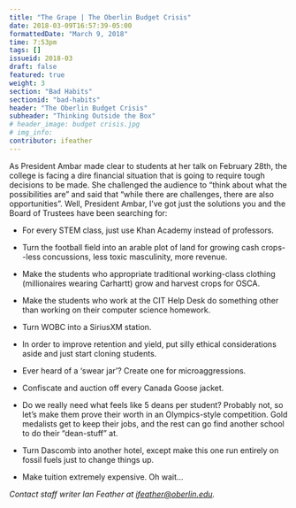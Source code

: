```yaml
---
title: "The Grape | The Oberlin Budget Crisis"
date: 2018-03-09T16:57:39-05:00
formattedDate: "March 9, 2018"
time: 7:53pm
tags: []
issueid: 2018-03
draft: false
featured: true
weight: 3
section: "Bad Habits"
sectionid: "bad-habits"
header: "The Oberlin Budget Crisis"
subheader: "Thinking Outside the Box"
# header_image: budget crisis.jpg
# img_info:
contributor: ifeather
---
```


As President Ambar made clear to students at her talk on February 28th, the college is facing a dire financial situation that is going to require tough decisions to be made. She challenged the audience to “think about what the possibilities are” and said that “while there are challenges, there are also opportunities”. Well, President Ambar, I’ve got just the solutions you and the Board of Trustees have been searching for:  

- For every STEM class, just use Khan Academy instead of professors. 

- Turn the football field into an arable plot of land for growing cash crops--less concussions, less toxic masculinity, more revenue. 

- Make the students who appropriate traditional working-class clothing (millionaires wearing Carhartt) grow and harvest crops for OSCA.

- Make the students who work at the CIT Help Desk do something other than working on their computer science homework. 

- Turn WOBC into a SiriusXM station. 

- In order to improve retention and yield, put silly ethical considerations aside and just start cloning students. 

- Ever heard of a ‘swear jar’? Create one for microaggressions. 

- Confiscate and auction off every Canada Goose jacket. 

- Do we really need what feels like 5 deans per student? Probably not, so let’s make them prove their worth in an Olympics-style competition. Gold medalists get to keep their jobs, and the rest can go find another school to do their “dean-stuff” at. 

- Turn Dascomb into another hotel, except make this one run entirely on fossil fuels just to change things up. 

- Make tuition extremely expensive. Oh wait…

*Contact staff writer Ian Feather at ifeather@oberlin.edu.*
